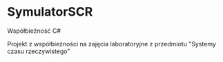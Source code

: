 SymulatorSCR
============

Współbieżność C#

Projekt z współbieżności na zajęcia laboratoryjne z przedmiotu "Systemy czasu rzeczywistego"